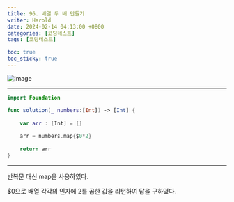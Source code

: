 ```yaml
---
title: 96. 배열 두 배 만들기
writer: Harold
date: 2024-02-14 04:13:00 +0800
categories: [코딩테스트]
tags: [코딩테스트]

toc: true
toc_sticky: true
---
```

![image](https://velog.velcdn.com/images/haroldfromk/post/5e5d12c0-a191-4ee0-8fd5-dfe63aa0d307/image.png)

---
```swift
import Foundation

func solution(_ numbers:[Int]) -> [Int] {
    
    var arr : [Int] = []
    
    arr = numbers.map{$0*2}
    
    return arr
}


```
---
반복문 대신 map을 사용하였다. 

$0으로 배열 각각의 인자에 2를 곱한 값을 리턴하여 답을 구하였다.
